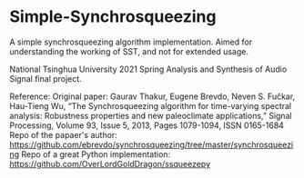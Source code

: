 # Simple-Synchrosqueezing
A simple synchrosqueezing algorithm implementation. Aimed for understanding the working of SST, and not for extended usage.

National Tsinghua University 2021 Spring Analysis and Synthesis of Audio Signal final project.

Reference:
Original paper: Gaurav Thakur, Eugene Brevdo, Neven S. Fučkar, Hau-Tieng Wu, “The Synchrosqueezing algorithm for time-varying spectral analysis: Robustness properties and new paleoclimate applications,” Signal Processing, Volume 93, Issue 5, 2013, Pages 1079-1094, ISSN 0165-1684
Repo of the papaer's author: https://github.com/ebrevdo/synchrosqueezing/tree/master/synchrosqueezing
Repo of a great Python implementation: https://github.com/OverLordGoldDragon/ssqueezepy
